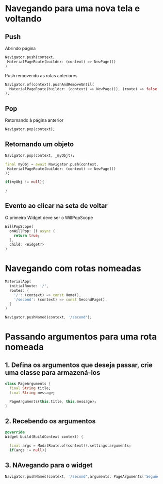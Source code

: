 # Navegando para uma nova tela e voltando

## Push

Abrindo página

```dart
Navigator.push(context,
 MaterialPageRoute(builder: (context) => NewPage())
)
```

Push removendo as rotas anteriores

```dart
Navigator.of(context).pushAndRemoveUntil(
  MaterialPageRoute(builder: (context) => NewPage()), (route) => false
);
```

## Pop

Retornando à página anterior

```dart
Navigator.pop(context);
```

## Retornando um objeto

```dart
Navigator.pop(context, _myObjt);
```

```dart
final myObj = await Navigator.push(context,
 MaterialPageRoute(builder: (context) => NewPage())
);

if(myObj != null){

}
```

## Evento ao clicar na seta de voltar

O primeiro Widget deve ser o WillPopScope

```dart
WillPopScope(
  onWillPop: () async {
    return true;
  },
  child: <Widget?>
)
```

# Navegando com rotas nomeadas

```dart
MaterialApp(
  initialRoute: '/',
  routes: {
    '/': (context) => const Home(),
    '/second': (context) => const SecondPage(),
  }
)
```

```dart
Navigator.pushNamed(context, '/second');
```

# Passando argumentos para uma rota nomeada

## 1. Defina os argumentos que deseja passar, crie uma classe para armazená-los

```dart
class PageArguments {
  final String title;
  final String message;

  PageArguments(this.title, this.message);
}
```

## 2. Recebendo os argumentos 

```dart
@override
Widget build(BuildContext context) {

  final args = ModalRoute.of(context)?.settings.arguments;
  if(args != null){
```

## 3. NAvegando para o widget

```dart
Navigator.pushNamed(context, '/second',arguments: PageArguments('Segunda pagina','Com argumentos'));
```
